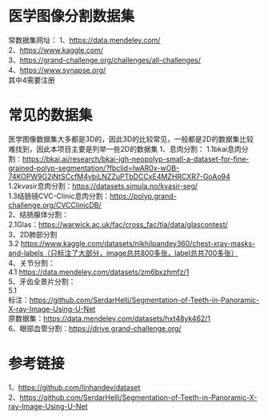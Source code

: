 # 医学图像分割数据集
常数据集网址：
  1、https://data.mendeley.com/  
  2、https://www.kaggle.com/  
  3、https://grand-challenge.org/challenges/all-challenges/  
  4、https://www.synapse.org/  
其中4需要注册  

#  常见的数据集
医学图像数据集大多都是3D的，因此3D的比较常见，一般都是2D的数据集比较难找到，因此本项目主要是列举一些2D的数据集
 1、息肉分割： 
  1.1bkai息肉分割：https://bkai.ai/research/bkai-igh-neopolyp-small-a-dataset-for-fine-grained-polyp-segmentation/?fbclid=IwAR0x-wOB-74KOPW9G2jNtSCcfM4ybiLNZZuPTbDCCxE4MZHRCXR7-GoAo94  
  1.2kvasir息肉分割：https://datasets.simula.no/kvasir-seg/  
  1.3结肠镜CVC-Clinic息肉分割：https://polyp.grand-challenge.org/CVCClinicDB/  
2、结肠腺体分割：  
  2.1Glas：https://warwick.ac.uk/fac/cross_fac/tia/data/glascontest/  
3、2D肺部分割  
  3.2 https://www.kaggle.com/datasets/nikhilpandey360/chest-xray-masks-and-labels（只标注了大部分，image总共800多张，label总共700多张）  
4、关节分割：  
  4.1 https://data.mendeley.com/datasets/zm6bxzhmfz/1  
5、牙齿全景片分割：  
  5.1  
    标注：https://github.com/SerdarHelli/Segmentation-of-Teeth-in-Panoramic-X-ray-Image-Using-U-Net  
    原数据集：https://data.mendeley.com/datasets/hxt48yk462/1  
6、眼部血管分割：https://drive.grand-challenge.org/  


# 参考链接
1、https://github.com/linhandev/dataset  
2、https://github.com/SerdarHelli/Segmentation-of-Teeth-in-Panoramic-X-ray-Image-Using-U-Net  
 
